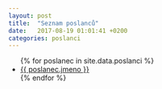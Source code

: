 ```yaml
---
layout: post
title:  "Seznam poslanců"
date:   2017-08-19 01:01:41 +0200
categories: poslanci
---
```


<ul>
{% for poslanec in site.data.poslanci %}
  <li><a class="page-link" href="{{ poslanec.jmeno | datapage_url: '/li/poslanci' }}">{{ poslanec.jmeno }}</a></li>
{% endfor %}
</ul>

<!-- | datapage_url: "/li/poslanci" -->
